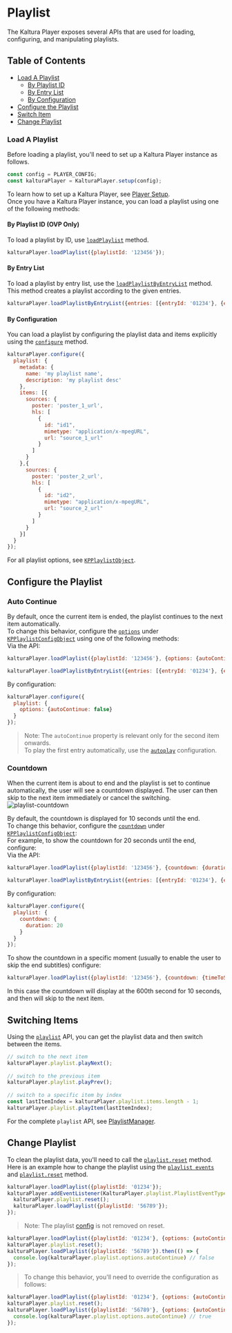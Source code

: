 # Playlist

The Kaltura Player exposes several APIs that are used for loading, configuring, and manipulating playlists. 

## Table of Contents

- [Load A Playlist](#load-a-playlist)
  - [By Playlist ID](#by-playlist-id-ovp-only)
  - [By Entry List](#by-entry-list)
  - [By Configuration](#by-configuration)
- [Configure the Playlist](#configure-the-playlist)
- [Switch Item](#switch-item)
- [Change Playlist](#change-playlist)

### Load A Playlist

Before loading a playlist, you'll need to set up a Kaltura Player instance as follows. 

```javascript
const config = PLAYER_CONFIG;
const kalturaPlayer = KalturaPlayer.setup(config);
```

To learn how to set up a Kaltura Player, see [Player Setup](./player-setup.md).
<br>Once you have a Kaltura Player instance, you can load a playlist using one of the following methods: 

#### By Playlist ID (OVP Only)

To load a playlist by ID, use [`loadPlaylist`](./api.md#loadplaylist) method.

```javascript
kalturaPlayer.loadPlaylist({playlistId: '123456'});
```

#### By Entry List

To load a playlist by entry list, use the [`loadPlaylistByEntryList`](./api.md#loadplaylistbyentrylist) method.
<br>This method creates a playlist according to the given entries.

```javascript
kalturaPlayer.loadPlaylistByEntryList({entries: [{entryId: '01234'}, {entryId: '56789'}]});
```

#### By Configuration

You can load a playlist by configuring the playlist data and items explicitly using the [`configure`](./api.md#configure-3) method.
```javascript
kalturaPlayer.configure({
  playlist: {
    metadata: {
      name: 'my playlist name',
      description: 'my playlist desc'
    },
    items: [{
      sources: {
        poster: 'poster_1_url',
        hls: [
          {
            id: "id1",
            mimetype: "application/x-mpegURL",
            url: "source_1_url"
          }
        ]
      }
    },{
      sources: {
        poster: 'poster_2_url',
        hls: [
          {
            id: "id2",
            mimetype: "application/x-mpegURL",
            url: "source_2_url"
          }
        ]
      }
    }]
  }
});
```
For all playlist options, see [`KPPlaylistObject`](./api.md#kpplaylistobject).

## Configure the Playlist

### Auto Continue

By default, once the current item is ended, the playlist continues to the next item automatically.
<br>To change this behavior, configure the [`options`](./api.md#kpplaylistoptions) under [`KPPlaylistConfigObject`](./api.md#kpplaylistconfigobject) using one of the following methods:
<br>Via the API:
```javascript
kalturaPlayer.loadPlaylist({playlistId: '123456'}, {options: {autoContinue: false}});
```
```javascript
kalturaPlayer.loadPlaylistByEntryList({entries: [{entryId: '01234'}, {entryId: '56789'}]}, {options: {autoContinue: false}});
```
By configuration: 
```javascript
kalturaPlayer.configure({
  playlist: {
    options: {autoContinue: false}
  }
});
```
> Note: The `autoContinue` property is relevant only for the second item onwards.
<br>To play the first entry automatically, use the [`autoplay`](https://github.com/kaltura/playkit-js/blob/master/docs/autoplay.md) configuration.        

### Countdown

When the current item is about to end and the playlist is set to continue automatically, the user will see a countdown displayed. The user can then skip to the next item immediately or cancel the switching.
![playlist-countdown](images/playlist-countdown1.png)

By default, the countdown is displayed for 10 seconds until the end. 
<br>To change this behavior, configure the [`countdown`](./api.md#kpplaylistcountdownoptions) under [`KPPlaylistConfigObject`](./api.md#kpplaylistconfigobject):
<br> For example, to show the countdown for 20 seconds until the end, configure:
<br>Via the API:
```javascript
kalturaPlayer.loadPlaylist({playlistId: '123456'}, {countdown: {duration: 20}});
```
```javascript
kalturaPlayer.loadPlaylistByEntryList({entries: [{entryId: '01234'}, {entryId: '56789'}]}, {countdown: {duration: 20}});
```
By configuration: 
```javascript
kalturaPlayer.configure({
  playlist: {
    countdown: {
      duration: 20
    }
  }
});
```
To show the countdown in a specific moment (usually to enable the user to skip the end subtitles) configure:
```javascript
kalturaPlayer.loadPlaylist({playlistId: '123456'}, {countdown: {timeToShow: 600}});
```
In this case the countdown will display at the 600th second for 10 seconds, and then will skip to the next item.

## Switching Items

Using the [`playlist`](./api.md#playlist) API, you can get the playlist data and then switch between the items.
```javascript
// switch to the next item
kalturaPlayer.playlist.playNext();
 
// switch to the previous item
kalturaPlayer.playlist.playPrev();
 
// switch to a specific item by index
const lastItemIndex = kalturaPlayer.playlist.items.length - 1;
kalturaPlayer.playlist.playItem(lastItemIndex); 
```
For the complete `playlist` API, see [PlaylistManager](./api.md#playlistmanager).

## Change Playlist

To clean the playlist data, you'll need to call the [`playlist.reset`](./api.md#reset-2) method.
<br>Here is an example how to change the playlist using the [`playlist events`](./api.md#playlisteventtype) and [`playlist.reset`](./api.md#reset-2) method. 
```javascript
kalturaPlayer.loadPlaylist({playlistId: '01234'});
kalturaPlayer.addEventListener(KalturaPlayer.playlist.PlaylistEventType.PLAYLIST_ENDED, () => {
  kalturaPlayer.playlist.reset();
  kalturaPlayer.loadPlaylist({playlistId: '56789'});
});
``` 

> Note: The playlist [config](./api.md#KPPlaylistConfigObject) is not removed on reset. 
```javascript
kalturaPlayer.loadPlaylist({playlistId: '01234'}, {options: {autoContinue: false}});
kalturaPlayer.playlist.reset();
kalturaPlayer.loadPlaylist({playlistId: '56789'}).then(() => {
  console.log(kalturaPlayer.playlist.options.autoContinue) // false
});
```  
>To change this behavior, you'll need to override the configuration as follows:
```javascript
kalturaPlayer.loadPlaylist({playlistId: '01234'}, {options: {autoContinue: false}});
kalturaPlayer.playlist.reset();
kalturaPlayer.loadPlaylist({playlistId: '56789'}, {options: {autoContinue: true}}).then(() => {
  console.log(kalturaPlayer.playlist.options.autoContinue) // true
});
```
